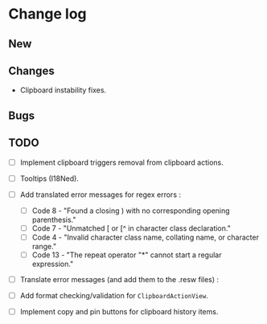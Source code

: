# Change log
## New

## Changes
- Clipboard instability fixes.

## Bugs

## TODO
- [ ] Implement clipboard triggers removal from clipboard actions.
- [ ] Tooltips (I18Ned).
- [ ] Add translated error messages for regex errors :
    - [ ] Code 8 - "Found a closing ) with no corresponding opening parenthesis."
    - [ ] Code 7 - "Unmatched [ or [^ in character class declaration."
    - [ ] Code 4 - "Invalid character class name, collating name, or character range."
    - [ ] Code 13 - "The repeat operator "*" cannot start a regular expression."
- [ ] Translate error messages (and add them to the .resw files) :

- [ ] Add format checking/validation for `ClipboardActionView`.
- [ ] Implement copy and pin buttons for clipboard history items.